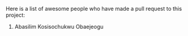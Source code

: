 Here is a list of awesome people who have made a pull request to this project:

1. Abasilim Kosisochukwu Obaejeogu
